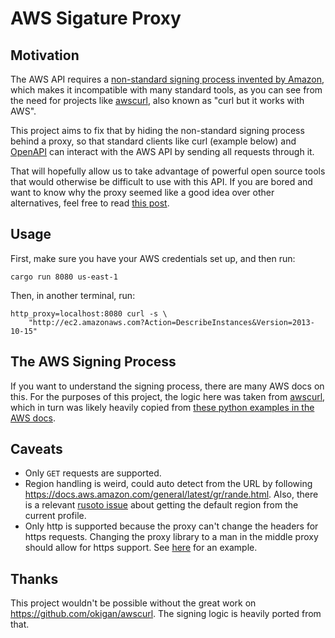 # AWS Sigature Proxy

## Motivation

The AWS API requires a [non-standard signing process invented by
Amazon](https://docs.aws.amazon.com/general/latest/gr/signature-version-4.html),
which makes it incompatible with many standard tools, as you can see from the
need for projects like [awscurl](https://github.com/okigan/awscurl), also known
as "curl but it works with AWS".

This project aims to fix that by hiding the non-standard signing process behind
a proxy, so that standard clients like curl (example below) and
[OpenAPI](https://github.com/APIs-guru/openapi-directory/tree/master/APIs/amazonaws.com)
can interact with the AWS API by sending all requests through it.

That will hopefully allow us to take advantage of powerful open source tools
that would otherwise be difficult to use with this API. If you are bored and
want to know why the proxy seemed like a good idea over other alternatives, feel
free to read [this
post](https://shaunverch.com/butter/open-source/2019/09/27/butter-days-6.html).

## Usage

First, make sure you have your AWS credentials set up, and then run:

```shell
cargo run 8080 us-east-1
```

Then, in another terminal, run:

```shell
http_proxy=localhost:8080 curl -s \
    "http://ec2.amazonaws.com?Action=DescribeInstances&Version=2013-10-15"
```

## The AWS Signing Process

If you want to understand the signing process, there are many AWS docs on this.
For the purposes of this project, the logic here was taken from
[awscurl](https://github.com/okigan/awscurl), which in turn was likely heavily
copied from [these python examples in the AWS
docs](https://docs.aws.amazon.com/general/latest/gr/sigv4-signed-request-examples.html).

## Caveats

- Only `GET` requests are supported.
- Region handling is weird, could auto detect from the URL by following
  https://docs.aws.amazon.com/general/latest/gr/rande.html.  Also, there is a
  relevant [rusoto issue](https://github.com/rusoto/rusoto/issues/1120) about
  getting the default region from the current profile.
- Only http is supported because the proxy can't change the headers for https
  requests.  Changing the proxy library to a man in the middle proxy should
  allow for https support.  See
  [here](https://github.com/nlevitt/monie/blob/master/examples/add-via.rs) for
  an example.

## Thanks

This project wouldn't be possible without the great work on
https://github.com/okigan/awscurl.  The signing logic is heavily ported from
that.
